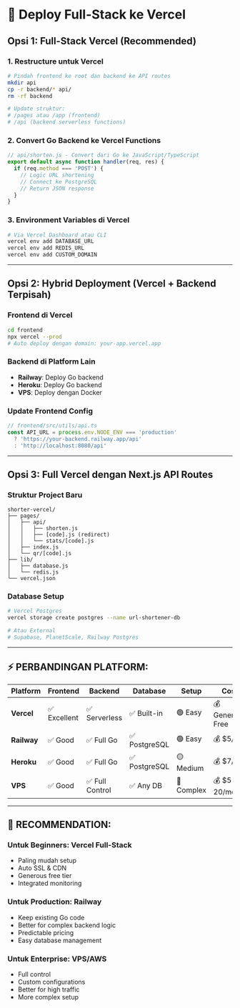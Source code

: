 # 🚀 Deploy Full-Stack ke Vercel

## Opsi 1: Full-Stack Vercel (Recommended)

### 1. Restructure untuk Vercel
```bash
# Pindah frontend ke root dan backend ke API routes
mkdir api
cp -r backend/* api/
rm -rf backend

# Update struktur:
# /pages atau /app (frontend)
# /api (backend serverless functions)
```

### 2. Convert Go Backend ke Vercel Functions
```javascript
// api/shorten.js - Convert dari Go ke JavaScript/TypeScript
export default async function handler(req, res) {
  if (req.method === 'POST') {
    // Logic URL shortening
    // Connect ke PostgreSQL
    // Return JSON response
  }
}
```

### 3. Environment Variables di Vercel
```bash
# Via Vercel Dashboard atau CLI
vercel env add DATABASE_URL
vercel env add REDIS_URL
vercel env add CUSTOM_DOMAIN
```

---

## Opsi 2: Hybrid Deployment (Vercel + Backend Terpisah)

### Frontend di Vercel
```bash
cd frontend
npx vercel --prod
# Auto deploy dengan domain: your-app.vercel.app
```

### Backend di Platform Lain
- **Railway**: Deploy Go backend
- **Heroku**: Deploy Go backend  
- **VPS**: Deploy dengan Docker

### Update Frontend Config
```javascript
// frontend/src/utils/api.ts
const API_URL = process.env.NODE_ENV === 'production' 
  ? 'https://your-backend.railway.app/api'
  : 'http://localhost:8080/api'
```

---

## Opsi 3: Full Vercel dengan Next.js API Routes

### Struktur Project Baru
```
shorter-vercel/
├── pages/
│   ├── api/
│   │   ├── shorten.js
│   │   ├── [code].js (redirect)
│   │   └── stats/[code].js
│   ├── index.js
│   └── qr/[code].js
├── lib/
│   ├── database.js
│   └── redis.js
└── vercel.json
```

### Database Setup
```bash
# Vercel Postgres
vercel storage create postgres --name url-shortener-db

# Atau External
# Supabase, PlanetScale, Railway Postgres
```

---

## ⚡ PERBANDINGAN PLATFORM:

| Platform | Frontend | Backend | Database | Setup | Cost |
|----------|----------|---------|----------|-------|------|
| **Vercel** | ✅ Excellent | ✅ Serverless | ✅ Built-in | 🟢 Easy | 💰 Generous Free |
| **Railway** | ✅ Good | ✅ Full Go | ✅ PostgreSQL | 🟢 Easy | 💰 $5/mo |
| **Heroku** | ✅ Good | ✅ Full Go | ✅ PostgreSQL | 🟡 Medium | 💰 $7/mo |
| **VPS** | ✅ Good | ✅ Full Control | ✅ Any DB | 🔴 Complex | 💰 $5-20/mo |

---

## 🎯 RECOMMENDATION:

### Untuk Beginners: **Vercel Full-Stack**
- Paling mudah setup
- Auto SSL & CDN
- Generous free tier
- Integrated monitoring

### Untuk Production: **Railway**
- Keep existing Go code
- Better for complex backend logic
- Predictable pricing
- Easy database management

### Untuk Enterprise: **VPS/AWS**
- Full control
- Custom configurations
- Better for high traffic
- More complex setup 